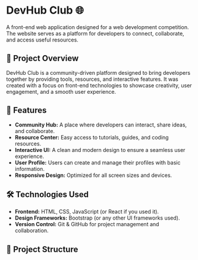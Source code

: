 # DevHub Club 🌐  
A front-end web application designed for a web development competition. The website serves as a platform for developers to connect, collaborate, and access useful resources.

## 🎯 Project Overview  
DevHub Club is a community-driven platform designed to bring developers together by providing tools, resources, and interactive features. It was created with a focus on front-end technologies to showcase creativity, user engagement, and a smooth user experience.  

## 🚀 Features  
- **Community Hub:** A place where developers can interact, share ideas, and collaborate.  
- **Resource Center:** Easy access to tutorials, guides, and coding resources.  
- **Interactive UI:** A clean and modern design to ensure a seamless user experience.  
- **User Profile:** Users can create and manage their profiles with basic information.  
- **Responsive Design:** Optimized for all screen sizes and devices.

## 🛠️ Technologies Used  
- **Frontend:** HTML, CSS, JavaScript (or React if you used it).  
- **Design Frameworks:** Bootstrap (or any other UI frameworks used).  
- **Version Control:** Git & GitHub for project management and collaboration.

## 📂 Project Structure  
